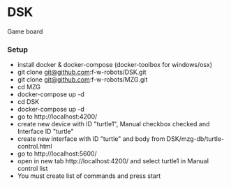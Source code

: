 # DSK
Game board

### Setup
  - install docker & docker-compose (docker-toolbox for windows/osx)
  - git clone git@github.com:f-w-robots/DSK.git
  - git clone git@github.com:f-w-robots/MZG.git
  - cd MZG
  - docker-compose up -d
  - cd DSK
  - docker-compose up -d
  - go to http://localhost:4200/
  - create new device with ID "turtle1", Manual checkbox checked and Interface ID "turtle"
  - create new interface with ID "turtle" and body from DSK/mzg-db/turtle-control.html
  - go to http://localhost:5600/
  - open in new tab http://localhost:4200/ and select turtle1 in Manual control list
  - You must create list of commands and press start
